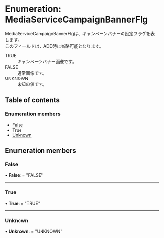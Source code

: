 # Enumeration: MediaServiceCampaignBannerFlg


<div lang=\"ja\"> MediaServiceCampaignBannerFlgは、キャンペーンバナーの設定フラグを表します。<br> このフィールドは、ADD時に省略可能となります。 </div>  <dl class=term>   <dt class=\"term__item\">TRUE</dt>   <dd class=\"term__desc\"><span lang=\"ja\">キャンペーンバナー画像です。</span></dd>   <dt class=\"term__item\">FALSE</dt>   <dd class=\"term__desc\"><span lang=\"ja\">通常画像です。</span></dd>   <dt class=\"term__item\">UNKNOWN</dt>   <dd class=\"term__desc\"><span lang=\"ja\">未知の値です。</span></dd> </dl>

## Table of contents

### Enumeration members

- [False](mediaservicecampaignbannerflg.md#false)
- [True](mediaservicecampaignbannerflg.md#true)
- [Unknown](mediaservicecampaignbannerflg.md#unknown)

## Enumeration members

### False

• **False**: = "FALSE"

___

### True

• **True**: = "TRUE"

___

### Unknown

• **Unknown**: = "UNKNOWN"
